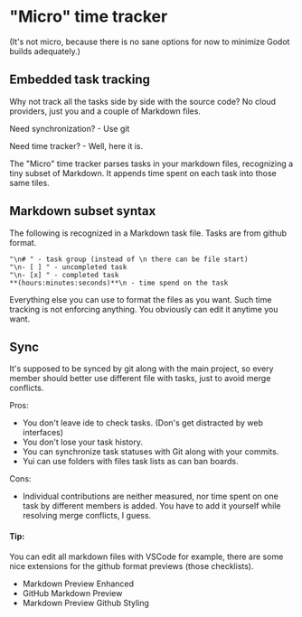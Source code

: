 # "Micro" time tracker

(It's not micro, because there is no sane options for now to minimize Godot builds adequately.)

## Embedded task tracking

Why not track all the tasks side by side with the source code? No cloud providers, just you and a couple of Markdown files. 

Need synchronization? - Use git

Need time tracker? - Well, here it is. 

The "Micro" time tracker parses tasks in your markdown files, recognizing a tiny subset of Markdown. It appends time spent on each task into those same tiles.

## Markdown subset syntax

The following is recognized in a Markdown task file. Tasks are from github format.
```
"\n# " - task group (instead of \n there can be file start)
"\n- [ ] " - uncompleted task
"\n- [x] " - completed task
**(hours:minutes:seconds)**\n - time spend on the task

```
 Everything else you can use to format the files as you want. Such time tracking is not enforcing anything. You obviously can edit it anytime you want.

 ## Sync

It's supposed to be synced by git along with the main project, so every member should better use different file with tasks, just to avoid merge conflicts.

Pros: 
- You don't leave ide to check tasks. (Don's get distracted by web interfaces)
- You don't lose your task history. 
- You can synchronize task statuses with Git along with your commits.
- Yui can use folders with files task lists as can ban boards.

Cons: 
- Individual contributions are neither measured, nor time spent on one task by different members is added. You have to add it yourself while resolving merge conflicts, I guess.

#### Tip:
You can edit all markdown files with VSCode for example, there are some nice extensions for the github format previews (those checklists).

- Markdown Preview Enhanced
- GitHub Markdown Preview
- Markdown Preview Github Styling